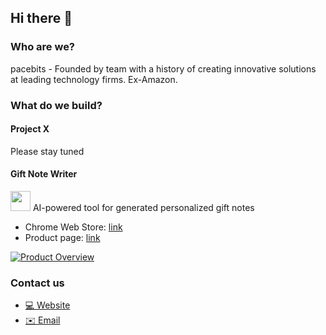 ## Hi there 👋

### Who are we?
pacebits - Founded by team with a history of creating innovative solutions at leading technology firms. Ex-Amazon.

### What do we build?

#### Project X
Please stay tuned

#### Gift Note Writer
<img src="https://www.pacebits.com/gift-note-writer-logo.svg" width="32"> AI-powered tool for generated personalized gift notes
- Chrome Web Store: [link](https://chromewebstore.google.com/detail/gift-note-writer/akpjpdocjcnmapjgdpmeiehoklggagnl)
- Product page: [link](https://www.pacebits.com/products/gift-note-writer)

[![Product Overview](https://img.youtube.com/vi/1FLYZdxsteo/0.jpg)](https://www.youtube.com/watch?v=1FLYZdxsteo)



### Contact us

- [💻 Website](https://pacebits.com)
- [✉️ Email](mailto:dev@pacebits.com)



